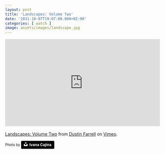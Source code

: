 ```yaml
---
layout: post
title: 'Landscapes: Volume Two'
date: '2011-10-07T19:07:00.000+02:00'
categories: [ watch ]
image: assets/images/landscape.jpg
---
```


<div style="padding: 56.25% 0 0 0; position: relative;">
<iframe allowfullscreen="" frameborder="0" mozallowfullscreen="" src="https://player.vimeo.com/video/29950141?byline=0&amp;portrait=0" style="height: 100%; left: 0; position: absolute; top: 0; width: 100%;" webkitallowfullscreen=""></iframe>
</div>
<script src="https://player.vimeo.com/api/player.js"></script>
<br/>
<a href="https://vimeo.com/29950141">Landscapes: Volume Two</a> from <a href="https://vimeo.com/dustinfarrell">Dustin Farrell</a> on <a href="https://vimeo.com/">Vimeo</a>.

<small>Photo by <a style="background-color:black;color:white;text-decoration:none;padding:4px 6px;font-family:-apple-system, BlinkMacSystemFont, &quot;San Francisco&quot;, &quot;Helvetica Neue&quot;, Helvetica, Ubuntu, Roboto, Noto, &quot;Segoe UI&quot;, Arial, sans-serif;font-size:12px;font-weight:bold;line-height:1.2;display:inline-block;border-radius:3px" href="https://unsplash.com/@von_co?utm_medium=referral&amp;utm_campaign=photographer-credit&amp;utm_content=creditBadge" target="_blank" rel="noopener noreferrer" title="Download free do whatever you want high-resolution photos from Ivana Cajina"><span style="display:inline-block;padding:2px 3px"><svg xmlns="http://www.w3.org/2000/svg" style="height:12px;width:auto;position:relative;vertical-align:middle;top:-2px;fill:white" viewBox="0 0 32 32"><title>unsplash-logo</title><path d="M10 9V0h12v9H10zm12 5h10v18H0V14h10v9h12v-9z"></path></svg></span><span style="display:inline-block;padding:2px 3px">Ivana Cajina</span></a>
</small>
